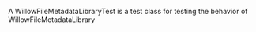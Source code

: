 A WillowFileMetadataLibraryTest is a test class for testing the behavior of WillowFileMetadataLibrary